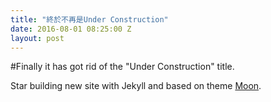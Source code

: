```yaml
---
title: "終於不再是Under Construction"
date: 2016-08-01 08:25:00 Z
layout: post
---
```


#Finally it has got rid of the "Under Construction" title.

Star building new site with Jekyll and based on theme [Moon](https://github.com/TaylanTatli/Moon "Visit Moon on Github").